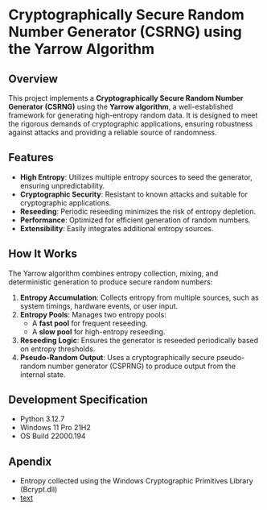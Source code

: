 # Cryptographically Secure Random Number Generator (CSRNG) using the Yarrow Algorithm

## Overview

This project implements a **Cryptographically Secure Random Number Generator (CSRNG)** using the **Yarrow algorithm**, a well-established framework for generating high-entropy random data. It is designed to meet the rigorous demands of cryptographic applications, ensuring robustness against attacks and providing a reliable source of randomness.

## Features

- **High Entropy**: Utilizes multiple entropy sources to seed the generator, ensuring unpredictability.
- **Cryptographic Security**: Resistant to known attacks and suitable for cryptographic applications.
- **Reseeding**: Periodic reseeding minimizes the risk of entropy depletion.
- **Performance**: Optimized for efficient generation of random numbers.
- **Extensibility**: Easily integrates additional entropy sources.

## How It Works

The Yarrow algorithm combines entropy collection, mixing, and deterministic generation to produce secure random numbers:

1. **Entropy Accumulation**: Collects entropy from multiple sources, such as system timings, hardware events, or user input.
2. **Entropy Pools**: Manages two entropy pools:
   - A **fast pool** for frequent reseeding.
   - A **slow pool** for high-entropy reseeding.
3. **Reseeding Logic**: Ensures the generator is reseeded periodically based on entropy thresholds.
4. **Pseudo-Random Output**: Uses a cryptographically secure pseudo-random number generator (CSPRNG) to produce output from the internal state.

## Development Specification

- Python 3.12.7
- Windows 11 Pro 21H2
- OS Build 22000.194

## Apendix

- Entropy collected using the Windows Cryptographic Primitives Library (Bcrypt.dll)
- [text](https://csrc.nist.gov/CSRC/media/projects/cryptographic-module-validation-program/documents/security-policies/140sp4825.pdf)